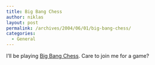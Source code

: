 ```yaml
---
title: Big Bang Chess
author: niklas
layout: post
permalink: /archives/2004/06/01/big-bang-chess/
categories:
  - General
---
```

I&#8217;ll be playing [Big Bang Chess][1]. Care to join me for a game?

 [1]: http://www.applelinks.com/pm/more.php?id=1484_0_1_0_M
